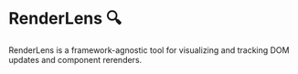 # RenderLens 🔍
RenderLens is a framework-agnostic tool for visualizing and tracking DOM updates and component rerenders.
